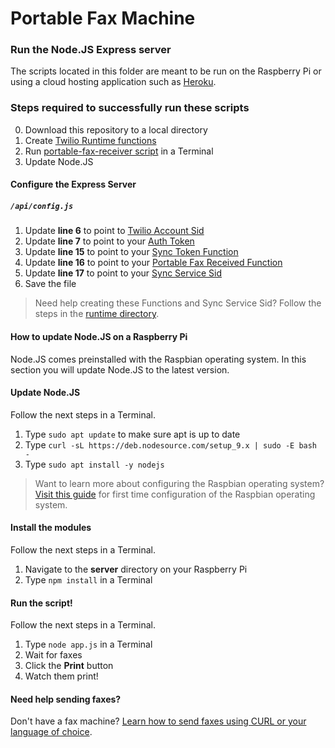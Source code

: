 
# Portable Fax Machine

### Run the Node.JS Express server

The scripts located in this folder are meant to be run on the Raspberry Pi or using a cloud hosting application such as [Heroku](https://www.heroku.com/).

 ### Steps required to successfully run these scripts
 0. Download this repository to a local directory
 1. Create [Twilio Runtime functions](../runtime)
 2. Run [portable-fax-receiver script](../pi) in a Terminal
 3. Update Node.JS

#### Configure the Express Server
##### `/api/config.js` 
1. Update **line 6** to point to [Twilio Account Sid](https://www.twilio.com/console)
2. Update **line 7** to point to your [Auth Token](https://www.twilio.com/console)
3. Update **line 15** to point to your [Sync Token Function](https://www.twilio.com/console/runtime/functions/manage)
4. Update **line 16** to point to your [Portable Fax Received Function](https://www.twilio.com/console/runtime/functions/manage)
5. Update **line 17** to point to your [Sync Service Sid](https://www.twilio.com/console/sync/services)
6. Save the file

> Need help creating these Functions and Sync Service Sid? Follow the steps in the [runtime directory](../runtime).

#### How to update Node.JS on a Raspberry Pi
Node.JS comes preinstalled with the Raspbian operating system. In this section you will update Node.JS to the latest version.

#### Update Node.JS
Follow the next steps in a Terminal.

1. Type `sudo apt update` to make sure apt is up to date
2. Type `curl -sL https://deb.nodesource.com/setup_9.x | sudo -E bash -`
3. Type `sudo apt install -y nodejs`

> Want to learn more about configuring the Raspbian operating system? [Visit this guide](http://thisdavej.com/beginners-guide-to-installing-node-js-on-a-raspberry-pi/) for first time configuration of the Raspbian operating system.

#### Install the modules
Follow the next steps in a Terminal.
1. Navigate to the **server** directory on your Raspberry Pi
2. Type `npm install` in a Terminal

#### Run the script!
Follow the next steps in a Terminal.
1. Type `node app.js` in a Terminal
2. Wait for faxes
3. Click the **Print** button
4. Watch them print!

#### Need help sending faxes?
Don't have a fax machine? [Learn how to send faxes using CURL or your language of choice](https://www.twilio.com/docs/fax/send).

